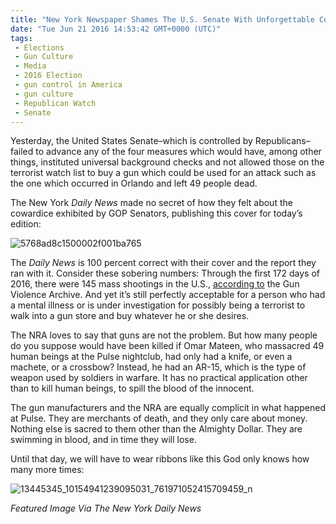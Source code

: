 ```yaml
---
title: "New York Newspaper Shames The U.S. Senate With Unforgettable Cover (Photos)"
date: "Tue Jun 21 2016 14:53:42 GMT+0000 (UTC)"
tags: 
 - Elections
 - Gun Culture
 - Media
 - 2016 Election
 - gun control in America
 - gun culture
 - Republican Watch
 - Senate
---
```

<p><!-- Quick Adsense WordPress Plugin: http://quicksense.net/ --></p><p>Yesterday, the United States Senate&#x2013;which is controlled by Republicans&#x2013;failed to advance any of the four measures which would have, among other things, instituted universal background checks and not allowed those on the terrorist watch list to buy a gun which could be used for an attack such as the one which occurred in Orlando and left 49 people dead.</p><p>The New York <em>Daily News</em> made no secret of how they felt about the cowardice exhibited by GOP Senators, publishing this cover for today&#x2019;s edition:</p><p><img class="size-large wp-image-138344 aligncenter" src="http://i0.wp.com/cdn.liberalamerica.org/wp-content/uploads/2016/06/5768ad8c1500002f001ba765-600x758.jpeg?resize=600%2C758" alt="5768ad8c1500002f001ba765" srcset="http://cdn.liberalamerica.org/wp-content/uploads/2016/06/5768ad8c1500002f001ba765.jpeg 600w, http://cdn.liberalamerica.org/wp-content/uploads/2016/06/5768ad8c1500002f001ba765.jpeg 64w, http://cdn.liberalamerica.org/wp-content/uploads/2016/06/5768ad8c1500002f001ba765.jpeg 350w, http://cdn.liberalamerica.org/wp-content/uploads/2016/06/5768ad8c1500002f001ba765.jpeg 630w" sizes="(max-width: 600px) 100vw, 600px" data-recalc-dims="1"></p><p>The <em>Daily News</em> is 100 percent correct with their cover and the report they ran with it. Consider these sobering numbers:&#xA0;Through the first 172 days of 2016, there were&#xA0;145 mass shootings&#xA0;in the U.S., <a href="http://www.gunviolencearchive.org/" onclick="__gaTracker(&apos;send&apos;, &apos;event&apos;, &apos;outbound-article&apos;, &apos;http://www.gunviolencearchive.org/&apos;, &apos;according to&apos;);" target="_blank">according to</a> the Gun Violence Archive. And yet it&#x2019;s still perfectly acceptable for a person who had a mental illness or is under investigation for possibly being a terrorist to walk into a gun store and buy whatever he or she desires.</p><p>The NRA loves to say that guns are not the problem. But how many people do you suppose would have been killed if Omar Mateen, who massacred 49 human beings at the Pulse nightclub, had only had a knife, or even a machete, or a crossbow? Instead, he had an AR-15, which is the type of weapon used by soldiers in warfare. It has no practical application other than to kill human beings, to spill the blood of the innocent.</p><p>The gun manufacturers and the NRA are equally complicit in what happened at Pulse. They are merchants of death, and they only care about money. Nothing else is sacred to them other than the Almighty Dollar. They are swimming in blood, and in time they will lose.</p><p><!-- Quick Adsense WordPress Plugin: http://quicksense.net/ --></p><p>Until that day, we will have to wear ribbons like this God only knows how many more times:</p><p><img class="alignnone size-large wp-image-138347" src="http://i0.wp.com/cdn.liberalamerica.org/wp-content/uploads/2016/06/13445345_10154941239095031_761971052415709459_n-600x600.jpg?resize=600%2C600" alt="13445345_10154941239095031_761971052415709459_n" srcset="http://cdn.liberalamerica.org/wp-content/uploads/2016/06/13445345_10154941239095031_761971052415709459_n.jpg 600w, http://cdn.liberalamerica.org/wp-content/uploads/2016/06/13445345_10154941239095031_761971052415709459_n.jpg 64w, http://cdn.liberalamerica.org/wp-content/uploads/2016/06/13445345_10154941239095031_761971052415709459_n.jpg 350w, http://cdn.liberalamerica.org/wp-content/uploads/2016/06/13445345_10154941239095031_761971052415709459_n.jpg 768w, http://cdn.liberalamerica.org/wp-content/uploads/2016/06/13445345_10154941239095031_761971052415709459_n.jpg 300w, http://cdn.liberalamerica.org/wp-content/uploads/2016/06/13445345_10154941239095031_761971052415709459_n.jpg 795w, http://cdn.liberalamerica.org/wp-content/uploads/2016/06/13445345_10154941239095031_761971052415709459_n.jpg 30w, http://cdn.liberalamerica.org/wp-content/uploads/2016/06/13445345_10154941239095031_761971052415709459_n.jpg 960w" sizes="(max-width: 600px) 100vw, 600px" data-recalc-dims="1"></p><p><em>Featured Image Via The New York Daily News</em></p><p>&#xA0;</p><div style="font-size:0px;height:0px;line-height:0px;margin:0;padding:0;clear:both"></div>